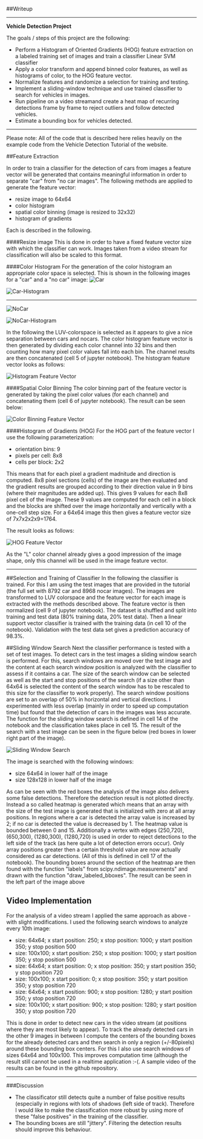 ##Writeup

---

**Vehicle Detection Project**

The goals / steps of this project are the following:

* Perform a Histogram of Oriented Gradients (HOG) feature extraction on a labeled training set of images and train a classifier Linear SVM classifier
* Apply a color transform and append binned color features, as well as histograms of color, to the HOG feature vector.
* Normalize features and randomize a selection for training and testing.
* Implement a sliding-window technique and use trained classifier to search for vehicles in images.
* Run pipeline on a video streamand create a heat map of recurring detections frame by frame to reject outliers and follow detected vehicles.
* Estimate a bounding box for vehicles detected.

---
Please note: All of the code that is described here relies heavily on the example code from the Vehicle Detection Tutorial of the website.

##Feature Extraction

In order to train a classifier for the detection of cars from images a feature vector will be generated that contains meaningful information in order to separate "car" from "no car images". The following methods are applied to generate the feature vector:

* resize image to 64x64
* color histogram
* spatial color binning (image is resized to 32x32)
* histogram of gradients

Each is described in the following.

####Resize image
This is done in order to have a fixed feature vector size with which the classifier can work. Images taken from a video stream for classification will also be scaled to this format.

####Color Histogram
For the generation of the color histogram an appropriate color space is selected. This is shown in the following images for a "car" and a "no car" image:
![Car](car.png)

![Car-Histogram](car-hist.png)

---

![NoCar](nocar.png)

![NoCar-Histogram](nocar-hist.png)

In the following the LUV-colorspace is selected as it appears to give a nice separation between cars and nocars. The color histogram feature vector is then generated by dividing each color channel into 32 bins and then counting how many pixel color values fall into each bin. The channel results are then concatenated (cell 5 of jupyter notebook). The histogram feature vector looks as follows:

![Histogram Feature Vector](histogram.png)

####Spatial Color Binning
The color binning part of the feature vector is generated by taking the pixel color values (for each channel) and concatenating them (cell 6 of jupyter notebook). The result can be seen below:

![Color Binning Feature Vector](binning.png)

####Histogram of Gradients (HOG)
For the HOG part of the feature vector I use the following parameterization:

* orientation bins: 9
* pixels per cell: 8x8
* cells per block: 2x2

This means that for each pixel a gradient madnitude and direction is computed. 8x8 pixel sections (cells) of the image are then evaluated and the gradient results are grouped according to their direction value in 9 bins (where their magnitudes are added up). This gives 9 values for each 8x8 pixel cell of the image. These 9 values are computed for each cell in a block and the blocks are shifted over the image horizontally and vertically with a one-cell step size. For a 64x64 image this then gives a feature vector size of 7x7x2x2x9=1764.

The result looks as follows:

![HOG Feature Vector](hog.png)

As the "L" color channel already gives a good impression of the image shape, only this channel will be used in the image feature vector.

---

##Selection and Training of Classifier
In the following the classifier is trained. For this I am using the test images that are provided in the tutorial (the full set with 8792 car and 8968 nocar images). The images are transformed to LUV colorspace and the feature vector for each image is extracted with the methods described above. The feature vector is then normalized (cell 9 of jupyter notebook). The dataset is shuffled and split into training and test data (80% training data, 20% test data). Then a linear support vector classifier is trained with the training data (in cell 10 of the notebook). Validation with the test data set gives a prediction accuracy of 98.3%.


##Sliding Window Search
Next the classifier performance is tested with a set of test images. To detect cars in the test images a sliding window search is performed. For this, search windows are moved over the test image and the content at each search window position is analyzed with the classifier to assess if it contains a car. The size of the search window can be selected as well as the start and stop positions of the search (if a size other than 64x64 is selected the content of the search window has to be rescaled to this size for the classifier to work properly). The search window positions are set to an overlap of 50% in horizontal and vertical directions. I experimented with less overlap (mainly in order to speed up computation time) but found that the detection of cars in the images was less accurate. The function for the sliding window search is defined in cell 14 of the notebook and the classification takes place in cell 15.
The result of the search with a test image can be seen in the figure below (red boxes in lower right part of the image).

![Sliding Window Search](sliding_window.png)

The image is searched with the following windows:

* size 64x64 in lower half of the image
* size 128x128 in lower half of the image

As can be seen with the red boxes the analysis of the image also delivers some false detections. Therefore the detection result is not plotted directly. Instead a so called heatmap is generated which means that an array with the size of the test image is generated that is initialized with zero at all array positions. In regions where a car is detected the array value is increased by 2; if no car is detected the value is decreased by 1. The heatmap value is bounded between 0 and 15. Additionally a vertex with edges (250,720),(650,300), (1280,300), (1280,720) is used in order to reject detections to the left side of the track (as here quite a lot of detection errors occur). Only array positions greater then a certain threshold value are now actually considered as car detections. (All of this is defined in cell 17 of the notebook). The bounding boxes around the section of the heatmap are then found with the function "labels" from scipy.ndimage.measurements" and drawn with the function "draw_labeled_bboxes". The result can be seen in the left part of the image above


## Video Implementation
For the analysis of a video stream I applied the same approach as above - with slight modifications. I used the following search windows to analyze every 10th image:

* size: 64x64; x start position: 250; x stop position: 1000; y start position 350; y stop position 500
* size: 100x100; x start position: 250; x stop position: 1000; y start position 350; y stop position 500
* size: 64x64; x start position: 0; x stop position: 350; y start position 350; y stop position 720
* size: 100x100; x start position: 0; x stop position: 350; y start position 350; y stop position 720
* size: 64x64; x start position: 900; x stop position: 1280; y start position 350; y stop position 720
* size: 100x100; x start position: 900; x stop position: 1280; y start position 350; y stop position 720

This is done in order to detect new cars in the video stream (at positions where they are most likely to appear). To track the already detected cars in the other 9 images in between I compute the centers of the bounding boxes for the already detected cars and then search in only a region (+/-80pixels) around these bounding box centers. For this I also use search windows of sizes 64x64 and 100x100. This improves computation time (although the result still cannot be used in a realtime application :-(.
A sample video of the results can be found in the github repository.

---

###Discussion

* The classificator still detects quite a number of false positive results (especially in regions with lots of shadows (left side of track). Therefore I would like to make the classification more robust by using more of these "false positives" in the training of the classifier.
* The bounding boxes are still "jittery". Filtering the detection results should improve this behaviour.


